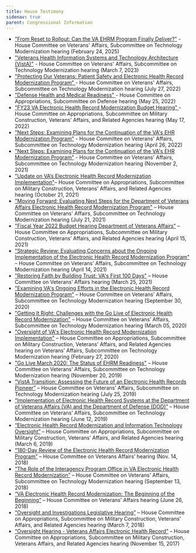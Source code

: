 ```yaml
---
title: House Testimony
sidenav: true
parent: Congressional Information
---
```

- ["From Reset to Rollout: Can the VA EHRM Program Finally Deliver?"](https://www.youtube.com/watch?v=PeHOdppZ7PE) - House Committee on Veterans' Affairs, Subcommittee on Technology Modernization hearing (February 24, 2025)
- ["Veterans Health Information Systems and Technology Architecture (VistA)"](https://veterans.house.gov/calendar/eventsingle.aspx?EventID=6114)  - House Committee on Veterans' Affairs, Subcommittee on Technology Modernization hearing (March 7, 2023)
- ["Protecting Our Veterans: Patient Safety and Electronic Health Record Modernization Program" ](https://veterans.house.gov/calendar/eventsingle.aspx?EventID=6040) - House Committee on Veterans' Affairs, Subcommittee on Technology Modernization hearing (July 27, 2022)
- ["Defense Health and Medical Readiness" ](https://appropriations.house.gov/events/hearings/defense-health-and-medical-readiness) - House Committee on Appropriations, Subcommittee on Defense hearing (May 25, 2022)
- ["FY23 VA Electronic Health Record Modernization Budget Hearing" ](https://appropriations.house.gov/events/hearings/fy23-va-electronic-health-record-modernization-budget-hearing)- House Committee on Appropriations, Subcommittee on Military Construction, Veterans’ Affairs, and Related Agencies hearing (May 17, 2022)
- ["Next Steps: Examining Plans for the Continuation of the VA's EHR Modernization Program"](https://www.youtube.com/watch?v=A2-aPt95s3c) - House Committee on Veterans' Affairs, Subcommittee on Technology Modernization hearing (April 26, 2022)
- ["Next Steps: Examining Plans for the Continuation of the VA's EHR Modernization Program"](https://www.youtube.com/watch?v=ZrhzTVy_RdQ) - House Committee on Veterans' Affairs, Subcommittee on Technology Modernization hearing (November 2, 2021)
- ["Update on VA’s Electronic Health Record Modernization Implementation"](https://www.youtube.com/watch?v=XM8Izfv7zdkn)– House Committee on Appropriations, Subcommittee on Military Construction, Veterans’ Affairs, and Related Agencies hearing (October 21, 2021)
- ["Moving Forward: Evaluating Next Steps for the Department of Veterans Affairs Electronic Health Record Modernization Program"](https://www.youtube.com/watch?v=O_gZ9w5x3j0) – House Committee on Veterans' Affairs, Subcommittee on Technology Modernization hearing (July 21, 2021)
- ["Fiscal Year 2022 Budget Hearing Department of Veterans Affairs"](https://www.youtube.com/watch?v=zYkkiuZ3UdI) – House Committee on Appropriations, Subcommittee on Military Construction, Veterans’ Affairs, and Related Agencies hearing (April 15, 2021)
- ["Strategic Review: Evaluating Concerns about the Ongoing Implementation of the Electronic Health Record Modernization Program"](https://www.youtube.com/watch?v=-jzMabsBciY) – House Committee on Veterans’ Affairs, Subcommittee on Technology Modernization hearing (April 14, 2021)
- ["Restoring Faith by Building Trust: VA's First 100 Days"](https://www.youtube.com/watch?v=p8zp6dw0VNY) – House Committee on Veterans’ Affairs hearing (March 25, 2021)
- ["Examining VA's Ongoing Efforts in the Electronic Health Record Modernization Program"](https://www.youtube.com/watch?v=QieP58JoPBo) – House Committee on Veterans’ Affairs, Subcommittee on Technology Modernization hearing (September 30, 2020)
- ["Getting It Right: Challenges with the Go Live of Electronic Health Record Modernization"](https://www.youtube.com/watch?v=BIhBmarKPMA) – House Committee on Veterans’ Affairs, Subcommittee on Technology Modernization hearing (March 05, 2020)
- ["Oversight of VA's Electronic Health Record Modernization Implementation"](https://www.youtube.com/watch?v=GtDTZGcE5Ew) – House Committee on Appropriations, Subcommittee on Military Construction, Veterans’ Affairs, and Related Agencies hearing on Veterans’ Affairs, Subcommittee on Technology Modernization hearing (February 27, 2020)
- ["Go Live March 2020: The Status of EHRM Readiness"](https://www.youtube.com/watch?v=Rs8iRRnLZx0-) – House Committee on Veterans’ Affairs, Subcommittee on Technology Modernization hearing (November 20, 2019)
- [“VistA Transition: Assessing the Future of an Electronic Health Records Pioneer”](https://www.youtube.com/watch?v=Slf0nXlhH8g) – House Committee on Veterans’ Affairs, Subcommittee on Technology Modernization hearing (July 25, 2019)
- [“Implementation of Electronic Health Record Systems at the Department of Veterans Affairs (VA) and the Department of Defense (DOD)”](https://www.youtube.com/watch?v=Bly1ksQYqkE) – House Committee on Veterans’ Affairs, Subcommittee on Technology Modernization hearing (June 12, 2019)
- [“Electronic Health Record Modernization and Information Technology Oversight”](https://www.youtube.com/watch?v=r83gAGkp7Bc) – House Committee on Appropriations, Subcommittee on Military Construction, Veterans’ Affairs, and Related Agencies hearing (March 6, 2019)
- [“180-Day Review of the Electronic Health Record Modernization Program”](https://www.youtube.com/watch?v=TVp5KcDPUqs) – House Committee on Veterans Affairs’ hearing (Nov. 14, 2018)
- [“The Role of the Interagency Program Office in VA Electronic Health Record Modernization”](https://www.youtube.com/watch?v=TVp5KcDPUqs) – House Committee on Veterans’ Affairs, Subcommittee on Technology Modernization hearing (September 13, 2018)
- [“VA Electronic Health Record Modernization: The Beginning of the Beginning”](https://www.youtube.com/watch?v=TVp5KcDPUqs) – House Committee on Veterans’ Affairs hearing (June 26, 2018)
- [“Oversight and Investigations Legislative Hearing”](https://www.youtube.com/watch?v=hQYhZVOxvVg) – House Committee on Appropriations, Subcommittee on Military Construction, Veterans’ Affairs, and Related Agencies hearing (March 7, 2018)
- [“Oversight Hearing - Veterans Affairs Electronic Health Record”](https://www.youtube.com/watch?v=286sASKNiRw) – House Committee on Appropriations, Subcommittee on Military Construction, Veterans Affairs, and Related Agencies hearing (November 15, 2017)




